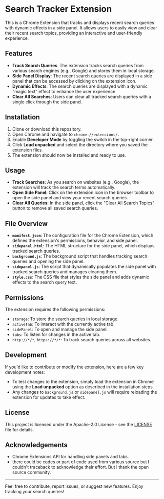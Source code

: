 # Search Tracker Extension

This is a Chrome Extension that tracks and displays recent search queries with dynamic effects in a side panel. It allows users to easily view and clear their recent search topics, providing an interactive and user-friendly experience.

## Features

- **Track Search Queries**: The extension tracks search queries from various search engines (e.g., Google) and stores them in local storage.
- **Side Panel Display**: The recent search queries are displayed in a side panel that can be accessed by clicking on the extension icon.
- **Dynamic Effects**: The search queries are displayed with a dynamic "magic text" effect to enhance the user experience.
- **Clear All Searches**: Users can clear all tracked search queries with a single click through the side panel.
  
## Installation

1. Clone or download this repository.
2. Open Chrome and navigate to `chrome://extensions/`.
3. Enable **Developer Mode** by toggling the switch in the top-right corner.
4. Click **Load unpacked** and select the directory where you saved the extension files.
5. The extension should now be installed and ready to use.

## Usage

- **Track Searches**: As you search on websites (e.g., Google), the extension will track the search terms automatically.
- **Open Side Panel**: Click on the extension icon in the browser toolbar to open the side panel and view your recent search queries.
- **Clear All Queries**: In the side panel, click the "Clear All Search Topics" button to remove all saved search queries.

## File Overview

- **`manifest.json`**: The configuration file for the Chrome Extension, which defines the extension's permissions, behavior, and side panel.
- **`sidepanel.html`**: The HTML structure for the side panel, which displays tracked search queries.
- **`background.js`**: The background script that handles tracking search queries and opening the side panel.
- **`sidepanel.js`**: The script that dynamically populates the side panel with tracked search queries and manages clearing them.
- **`style.css`**: The CSS file that styles the side panel and adds dynamic effects to the search query text.

## Permissions

The extension requires the following permissions:
- `storage`: To store the search queries in local storage.
- `activeTab`: To interact with the currently active tab.
- `sidePanel`: To open and manage the side panel.
- `tabs`: To listen for changes in the active tab.
- `http://*/*`, `https://*/*`: To track search queries across all websites.

## Development

If you'd like to contribute or modify the extension, here are a few key development notes:

- To test changes to the extension, simply load the extension in Chrome using the **Load unpacked** option as described in the installation steps.
- Any changes to `background.js` or `sidepanel.js` will require reloading the extension for updates to take effect.

## License

This project is licensed under the Apache-2.0 License - see the [LICENSE](LICENSE) file for details.

## Acknowledgements

- Chrome Extensions API for handling side panels and tabs.
- there could be codes or part of code used from various source but I couldn't traceback to acknowledge their effort. But I thank the open source community.

---

Feel free to contribute, report issues, or suggest new features. Enjoy tracking your search queries!
